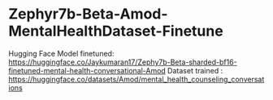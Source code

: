 # Zephyr7b-Beta-Amod-MentalHealthDataset-Finetune
Hugging Face Model finetuned: https://huggingface.co/Jaykumaran17/Zephy7b-Beta-sharded-bf16-finetuned-mental-health-conversational-Amod
Dataset trained : https://huggingface.co/datasets/Amod/mental_health_counseling_conversations
